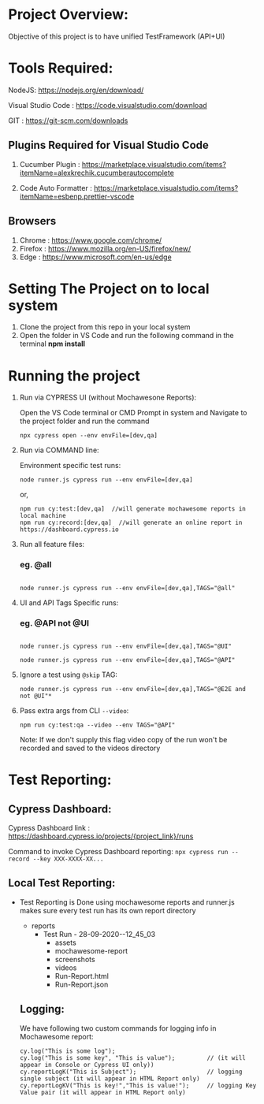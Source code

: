 # Project Overview:
   Objective of this project is to have unified TestFramework (API+UI)

# Tools Required:

NodeJS: https://nodejs.org/en/download/

Visual Studio Code : https://code.visualstudio.com/download

GIT : https://git-scm.com/downloads

## Plugins Required for Visual Studio Code

1. Cucumber Plugin : https://marketplace.visualstudio.com/items?itemName=alexkrechik.cucumberautocomplete

2. Code Auto Formatter : https://marketplace.visualstudio.com/items?itemName=esbenp.prettier-vscode
## Browsers

1. Chrome : https://www.google.com/chrome/
2. Firefox : https://www.mozilla.org/en-US/firefox/new/
3. Edge : https://www.microsoft.com/en-us/edge

# Setting The Project on to local system

1. Clone the project from this repo in your local system
2. Open the folder in VS Code and run the following command in the terminal **npm install**

# Running the project

1. Run via CYPRESS UI (without Mochawesone Reports):

   Open the VS Code terminal or CMD Prompt in system and Navigate to the project folder and run the command 
   ```
   npx cypress open --env envFile=[dev,qa]
   ```
2. Run via COMMAND line:

   Environment specific test runs:
   ```
   node runner.js cypress run --env envFile=[dev,qa]
   ```
   or,
   ```  
   npm run cy:test:[dev,qa]  //will generate mochawesome reports in local machine
   npm run cy:record:[dev,qa]  //will generate an online report in https://dashboard.cypress.io

   ```
3. Run all feature files:

   ### eg. @all
   ```
   
   node runner.js cypress run --env envFile=[dev,qa],TAGS="@all"
   ```

4. UI and API Tags Specific runs:

   ### eg. @API not @UI
   ```
   
   node runner.js cypress run --env envFile=[dev,qa],TAGS="@UI"

   node runner.js cypress run --env envFile=[dev,qa],TAGS="@API"
   ```

5. Ignore a test using ``` @skip ``` TAG:

   ```
   node runner.js cypress run --env envFile=[dev,qa],TAGS="@E2E and not @UI"*
   ```

6. Pass extra args from CLI ``` --video ```:


   ```
   npm run cy:test:qa --video --env TAGS="@API"
   ```

   Note: If we don't supply this flag video copy of the run won't be recorded and saved to the videos directory

   
# Test Reporting:


   ## Cypress Dashboard:

   Cypress Dashboard link : https://dashboard.cypress.io/projects/{project_link}/runs

   Command to invoke Cypress Dashboard reporting:   ``` npx cypress run --record --key XXX-XXXX-XX... ```

   ## Local Test Reporting:
- Test Reporting is Done using mochawesome reports and runner.js makes sure every test run has its own report directory 

  - reports
    - Test Run - 28-09-2020--12_45_03
      - assets
      - mochawesome-report
      - screenshots
      - videos
      - Run-Report.html
      - Run-Report.json
      
   
   ## Logging: ##
   We have following two custom commands for logging info in Mochawesome report:
   
    ```
    cy.log("This is some log");    
    cy.log("This is some key", "This is value");         // (it will appear in Console or Cypress UI only))
    cy.reportLogK("This is Subject");                    // logging single subject (it will appear in HTML Report only)
    cy.reportLogKV("This is key!","This is value!");     // logging Key Value pair (it will appear in HTML Report only)
    ```